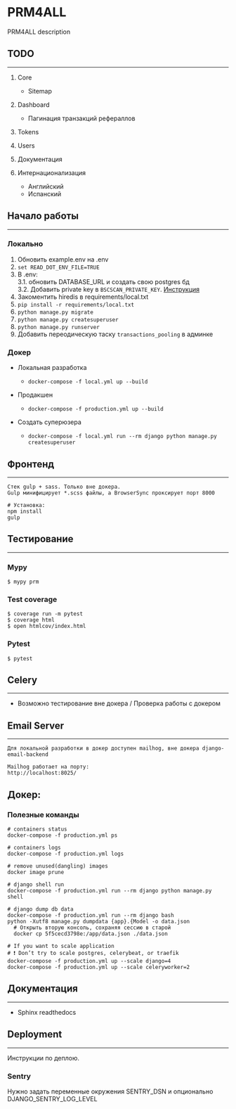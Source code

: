 # PRM4ALL

PRM4ALL description

## TODO
---

1. Core
    - Sitemap

2. Dashboard
    - Пагинация транзакций рефераллов

3. Tokens

4. Users

5. Документация

6. Интернационализация
    - Английский
    - Испанский


## Начало работы
---
### Локально

1. Обновить example.env на .env
2. `set READ_DOT_ENV_FILE=TRUE`
3. В .env: <br>
    3.1. обновить DATABASE_URL и создать свою postgres бд <br>
    3.2. Добавить private key в `BSCSCAN_PRIVATE_KEY`. [Инструкция](https://support.metamask.io/hc/en-us/articles/360015289632-How-to-export-an-account-s-private-key) <br>
4. Закоментить hiredis в requirements/local.txt
5. `pip install -r requirements/local.txt`
6. `python manage.py migrate`
7. `python manage.py createsuperuser`
8. `python manage.py runserver`
9. Добавить переодическую таску `transactions_pooling` в админке

### Докер

- Локальная разработка
    - `docker-compose -f local.yml up --build`

- Продакшен
    - `docker-compose -f production.yml up --build`

- Создать суперюзера
    - `docker-compose -f local.yml run --rm django python manage.py createsuperuser`

## Фронтенд
---

    Стек gulp + sass. Только вне докера.
    Gulp минифицирует *.scss файлы, а BrowserSync проксирует порт 8000

    # Установка:
    npm install
    gulp


## Тестирование
---

### Mypy

    $ mypy prm

### Test coverage

    $ coverage run -m pytest
    $ coverage html
    $ open htmlcov/index.html

### Pytest

    $ pytest


## Celery
---
- Возможно тестирование вне докера / Проверка работы с докером


## Email Server
---

    Для локальной разработки в докер доступен mailhog, вне докера django-email-backend

    Mailhog работает на порту:
    http://localhost:8025/

## Докер:

### Полезные команды

    # containers status
    docker-compose -f production.yml ps

    # containers logs
    docker-compose -f production.yml logs

    # remove unused(dangling) images
    docker image prune

    # django shell run
    docker-compose -f production.yml run --rm django python manage.py shell

    # django dump db data
    docker-compose -f production.yml run --rm django bash
    python -Xutf8 manage.py dumpdata {app}.{Model -o data.json
      # Открыть вторую консоль, сохраняя сессию в старой
      docker cp 5f5cecd3798e:/app/data.json ./data.json

    # If you want to scale application
    # ❗ Don’t try to scale postgres, celerybeat, or traefik
    docker-compose -f production.yml up --scale django=4
    docker-compose -f production.yml up --scale celeryworker=2


## Документация
---

- Sphinx readthedocs

## Deployment
---

Инструкции по деплою.

### Sentry

Нужно задать переменные окружения SENTRY_DSN и опционально DJANGO_SENTRY_LOG_LEVEL
